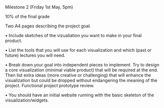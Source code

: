 Milestone 2 (Friday 1st May, 5pm)

10% of the final grade

Two A4 pages describing the project goal.

• Include sketches of the vizualiation you want to make in your final product.

• List the tools that you will use for each visualization and which (past or future) lectures you will need.

• Break down your goal into independent pieces to implement. Try to design a core visualization (minimal viable product) that will be required at the end. Then list extra ideas (more creative or challenging) that will enhance the visualization but could be dropped without endangering the meaning of the project. Functional project prototype review.

• You should have an initial website running with the basic skeleton of the visualization/widgets.
